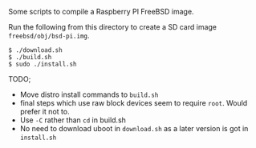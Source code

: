 Some scripts to compile a Raspberry PI FreeBSD image.

Run the following from this directory to create a SD card image
`freebsd/obj/bsd-pi.img`.

```
$ ./download.sh
$ ./build.sh
$ sudo ./install.sh
```

TODO;

* Move distro install commands to `build.sh`
* final steps which use raw block devices seem to require `root`.  Would prefer it not to.
* Use `-C` rather than `cd` in build.sh
* No need to download uboot in `download.sh` as a later version is got in `install.sh`
